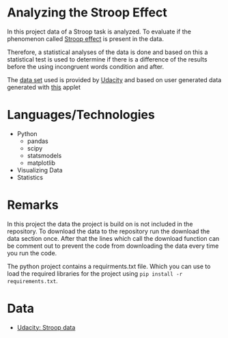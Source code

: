 # Analyzing the Stroop Effect

In this project data of a Stroop task is analyzed. To evaluate if the phenomenon called [Stroop effect](https://en.wikipedia.org/wiki/Stroop_effect) is present in the data.

Therefore, a statistical analyses of the data is done and based on this a statistical test is used to determine if there is a difference of the results before the using incongruent words condition and after.

The [data set](https://www.google.com/url?q=https://drive.google.com/file/d/0B9Yf01UaIbUgQXpYb2NhZ29yX1U/view?usp%3Dsharing&sa=D&ust=1485701730039000&usg=AFQjCNGwMaCWnQ8lZfV8LEmhI_b6mdfQ7Q) used is provided by [Udacity](https://www.udacity.com) and based on user generated data generated with [this](https://www.google.com/url?q=https://faculty.washington.edu/chudler/java/ready.html&sa=D&ust=1485720053610000&usg=AFQjCNEc-18vt7XmOQUPo0gSAbg9kncEKg) applet

# Languages/Technologies

* Python  
  * pandas
  * scipy 
  * statsmodels 
  * matplotlib 
* Visualizing Data 
* Statistics 

# Remarks

In this project the data the project is build on is not included in the repository. To download the data to the repository run the download the data section once. After that the lines which call the download function can be comment out to prevent the code from downloading the data every time you run the code.

The python project contains a requirments.txt file. Which you can use to load the required libraries for the project using ``pip install -r requirements.txt``.

# Data

* [Udacity: Stroop data](https://www.google.com/url?q=https://drive.google.com/file/d/0B9Yf01UaIbUgQXpYb2NhZ29yX1U/view?usp%3Dsharing&sa=D&ust=1485701730039000&usg=AFQjCNGwMaCWnQ8lZfV8LEmhI_b6mdfQ7Q)
